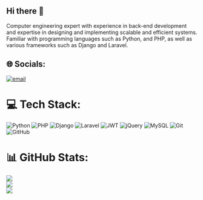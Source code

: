 ## Hi there 👋
Computer engineering expert with experience in back-end development and expertise in designing and implementing scalable and efficient systems. Familiar with programming languages ​​such as Python, and PHP, as well as various frameworks such as Django and Laravel.


## 🌐 Socials:
[![email](https://img.shields.io/badge/Email-D14836?logo=gmail&logoColor=white)](mailto:mzulfikari1382@gmail‬‏) 

# 💻 Tech Stack:
![Python](https://img.shields.io/badge/python-3670A0?style=for-the-badge&logo=python&logoColor=ffdd54) ![PHP](https://img.shields.io/badge/php-%23777BB4.svg?style=for-the-badge&logo=php&logoColor=white) ![Django](https://img.shields.io/badge/django-%23092E20.svg?style=for-the-badge&logo=django&logoColor=white) ![Laravel](https://img.shields.io/badge/laravel-%23FF2D20.svg?style=for-the-badge&logo=laravel&logoColor=white) ![JWT](https://img.shields.io/badge/JWT-black?style=for-the-badge&logo=JSON%20web%20tokens) ![jQuery](https://img.shields.io/badge/jquery-%230769AD.svg?style=for-the-badge&logo=jquery&logoColor=white) ![MySQL](https://img.shields.io/badge/mysql-4479A1.svg?style=for-the-badge&logo=mysql&logoColor=white) ![Git](https://img.shields.io/badge/git-%23F05033.svg?style=for-the-badge&logo=git&logoColor=white) ![GitHub](https://img.shields.io/badge/github-%23121011.svg?style=for-the-badge&logo=github&logoColor=white)
# 📊 GitHub Stats:
![](https://github-readme-stats.vercel.app/api?username=mzulfikari&theme=blue_navy&hide_border=true&include_all_commits=true&count_private=false)<br/>
![](https://nirzak-streak-stats.vercel.app/?user=mzulfikari&theme=blue_navy&hide_border=true)<br/>
![](https://github-readme-stats.vercel.app/api/top-langs/?username=mzulfikari&theme=blue_navy&hide_border=true&include_all_commits=true&count_private=false&layout=compact)

<!-- Proudly created with GPRM ( https://gprm.itsvg.in ) -->
